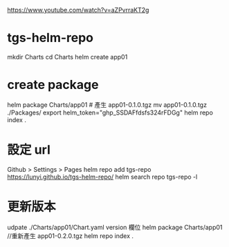 https://www.youtube.com/watch?v=aZPvrraKT2g

# tgs-helm-repo
mkdir Charts
cd Charts
helm create app01

# create package
helm package Charts/app01 # 產生 app01-0.1.0.tgz
mv app01-0.1.0.tgz ./Packages/
export helm_token="ghp_SSDAFfdsfs324rFDGg"
helm repo index .

# 設定 url
Github > Settings > Pages
helm repo add tgs-repo https://lunyi.github.io/tgs-helm-repo/
helm search repo tgs-repo -l

# 更新版本

udpate ./Charts/app01/Chart.yaml  version 欄位
helm package Charts/app01 //重新產生 app01-0.2.0.tgz
helm repo index .